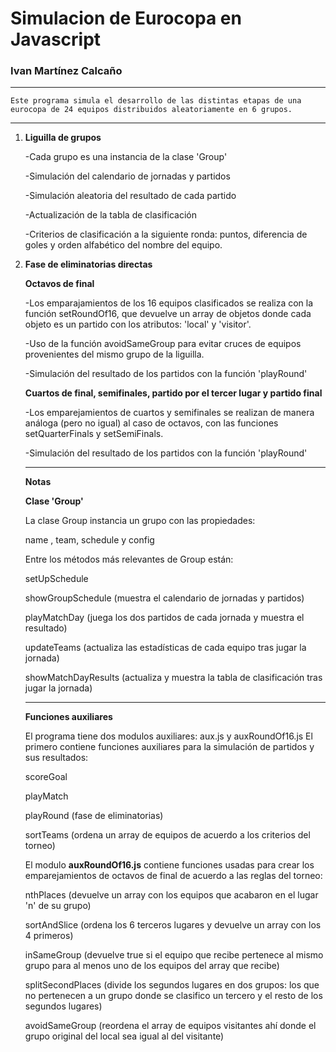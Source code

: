 # Simulacion de Eurocopa en Javascript
### Ivan Martínez Calcaño
---
    Este programa simula el desarrollo de las distintas etapas de una eurocopa de 24 equipos distribuidos aleatoriamente en 6 grupos. 


---

1. **Liguilla de grupos** 
    
    -Cada grupo es una instancia de la clase 'Group'
    
    -Simulación del calendario de jornadas y partidos 

    -Simulación aleatoria del resultado de cada partido

    -Actualización de la tabla de clasificación 

    -Criterios de clasificación a la siguiente ronda: puntos, diferencia de goles y orden alfabético del nombre del equipo. 

2. **Fase de eliminatorias directas**
    
    **Octavos de final**

    -Los emparajamientos de los 16 equipos clasificados se realiza con la función setRoundOf16, que devuelve un array de objetos donde cada objeto es un partido con los atributos: 'local' y 'visitor'.

    -Uso de la función avoidSameGroup para evitar cruces de equipos provenientes del mismo grupo de la liguilla. 

    -Simulación del resultado de los partidos con la función 'playRound'

    **Cuartos de final, semifinales, partido por el tercer lugar y partido final**
    
    -Los emparejamientos de cuartos y semifinales se realizan de manera análoga (pero no igual) al caso de octavos, con las funciones setQuarterFinals y setSemiFinals.

    -Simulación del resultado de los partidos con la función 'playRound'

    ---

    **Notas**

    **Clase 'Group'**

    La clase Group instancia un grupo con las propiedades:

    name , team,  schedule y config
    
    Entre los métodos más relevantes de Group están: 

    setUpSchedule

    showGroupSchedule (muestra el calendario de jornadas y partidos)

    playMatchDay (juega los dos partidos de cada jornada y muestra el resultado)

    updateTeams (actualiza las estadísticas de cada equipo tras jugar la jornada)

    showMatchDayResults (actualiza y muestra la tabla de clasificación tras jugar la jornada)

    ---
    **Funciones auxiliares**

    El programa tiene dos modulos auxiliares: aux.js y auxRoundOf16.js
    El primero contiene funciones auxiliares para la simulación de partidos y sus resultados:    

    scoreGoal 
    
    playMatch 
    
    playRound (fase de eliminatorias)

    sortTeams (ordena un array de equipos de acuerdo a los criterios del torneo)

    El modulo **auxRoundOf16.js** contiene funciones usadas para crear los emparejamientos de octavos de final de acuerdo a las reglas del torneo:

    nthPlaces (devuelve un array con los equipos que acabaron en el lugar 'n' de su grupo)

    sortAndSlice (ordena los 6 terceros lugares y devuelve un array con los 4 primeros)

    inSameGroup (devuelve true si el equipo que recibe pertenece al mismo grupo para al menos uno de los equipos del array que recibe)
    
    splitSecondPlaces (divide los segundos lugares en dos grupos: los que no pertenecen a un grupo donde se clasifico un tercero y el resto de los segundos lugares)

    avoidSameGroup (reordena el array de equipos visitantes ahí donde el grupo original del local sea igual al del visitante)





